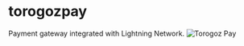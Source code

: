 # torogozpay
Payment gateway integrated with Lightning Network.
![Torogoz Pay](https://bitcoin.comercioazul.com/images/logo_torogoz_pay.png)
